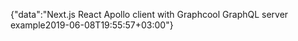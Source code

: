 {"data":"Next.js React Apollo client with Graphcool GraphQL server example2019-06-08T19:55:57+03:00"}

